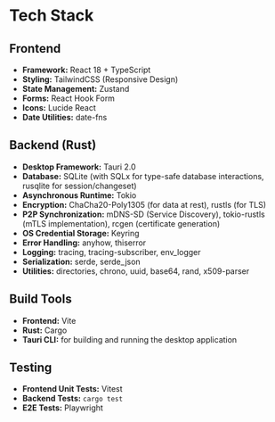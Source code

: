 # Tech Stack

## Frontend
- **Framework:** React 18 + TypeScript
- **Styling:** TailwindCSS (Responsive Design)
- **State Management:** Zustand
- **Forms:** React Hook Form
- **Icons:** Lucide React
- **Date Utilities:** date-fns

## Backend (Rust)
- **Desktop Framework:** Tauri 2.0
- **Database:** SQLite (with SQLx for type-safe database interactions, rusqlite for session/changeset)
- **Asynchronous Runtime:** Tokio
- **Encryption:** ChaCha20-Poly1305 (for data at rest), rustls (for TLS)
- **P2P Synchronization:** mDNS-SD (Service Discovery), tokio-rustls (mTLS implementation), rcgen (certificate generation)
- **OS Credential Storage:** Keyring
- **Error Handling:** anyhow, thiserror
- **Logging:** tracing, tracing-subscriber, env_logger
- **Serialization:** serde, serde_json
- **Utilities:** directories, chrono, uuid, base64, rand, x509-parser

## Build Tools
- **Frontend:** Vite
- **Rust:** Cargo
- **Tauri CLI:** for building and running the desktop application

## Testing
- **Frontend Unit Tests:** Vitest
- **Backend Tests:** `cargo test`
- **E2E Tests:** Playwright
